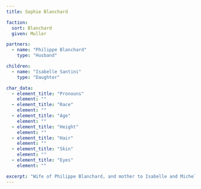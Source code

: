 ```yaml
---
title: Sophie Blanchard

faction:
  sort: Blanchard
  given: Muller

partners:
  - name: "Philippe Blanchard"
    type: "Husband"

children:
  - name: "Isabelle Santini"
    type: "Daughter"

char_data:
  - element_title: "Pronouns"
    element: ""
  - element_title: "Race"
    element: ""
  - element_title: "Age"
    element: ""
  - element_title: "Height"
    element: ""
  - element_title: "Hair"
    element: ""
  - element_title: "Skin"
    element: ""
  - element_title: "Eyes"
    element: ""

excerpt: "Wife of Philippe Blanchard, and mother to Isabelle and Michel."
---
```

